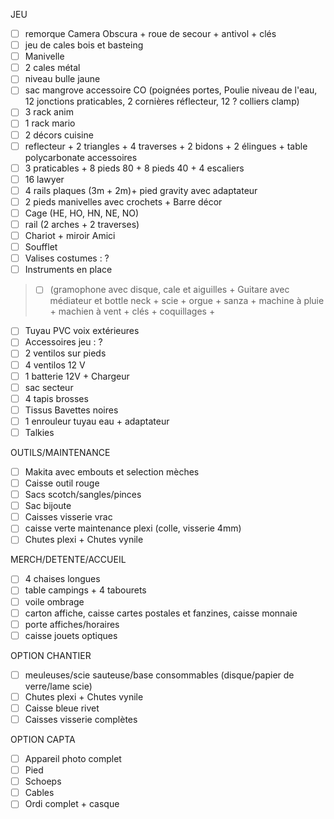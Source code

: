 JEU
 - [ ] remorque Camera Obscura + roue de secour + antivol + clés
 - [ ] jeu de cales bois et basteing
 - [ ] Manivelle
 - [ ] 2 cales métal
 - [ ] niveau bulle jaune
 - [ ] sac mangrove accessoire CO (poignées portes, Poulie niveau de l'eau, 12 jonctions praticables, 2 cornières réflecteur, 12 ? colliers clamp)
 - [ ] 3 rack anim
 - [ ] 1 rack mario
 - [ ] 2 décors cuisine
 - [ ] reflecteur + 2 triangles + 4 traverses + 2 bidons + 2 élingues + table polycarbonate accessoires
 - [ ] 3 praticables + 8 pieds 80 + 8 pieds 40 + 4 escaliers
 - [ ] 16 lawyer
 - [ ] 4 rails plaques (3m + 2m)+ pied gravity avec adaptateur
 - [ ] 2 pieds manivelles avec crochets + Barre décor
 - [ ] Cage (HE, HO, HN, NE, NO)
 - [ ] rail (2 arches + 2 traverses)
 - [ ] Chariot + miroir Amici
 - [ ] Soufflet
 - [ ] Valises costumes : ?
 - [ ] Instruments en place
>  - [ ]  (gramophone avec disque, cale et aiguilles + Guitare avec médiateur et bottle neck + scie + orgue + sanza + machine à pluie + machien à vent + clés + coquillages +
 - [ ] Tuyau PVC voix extérieures
 - [ ] Accessoires jeu : ?
 - [ ] 2 ventilos sur pieds
 - [ ] 4 ventilos 12 V
 - [ ] 1 batterie 12V + Chargeur
 - [ ] sac secteur
 - [ ] 4 tapis brosses
 - [ ] Tissus Bavettes noires
 - [ ] 1 enrouleur tuyau eau + adaptateur
 - [ ] Talkies

OUTILS/MAINTENANCE
 - [ ] Makita avec embouts et selection mèches
 - [ ] Caisse outil rouge
 - [ ] Sacs scotch/sangles/pinces
 - [ ] Sac bijoute
 - [ ] Caisses visserie vrac
 - [ ] caisse verte maintenance plexi (colle, visserie 4mm)
 - [ ] Chutes plexi + Chutes vynile

MERCH/DETENTE/ACCUEIL
 - [ ] 4 chaises longues
 - [ ] table campings + 4 tabourets
 - [ ] voile ombrage
 - [ ] carton affiche, caisse cartes postales et fanzines, caisse monnaie
 - [ ] porte affiches/horaires
 - [ ] caisse jouets optiques

OPTION CHANTIER
 - [ ] meuleuses/scie sauteuse/base consommables (disque/papier de verre/lame scie)
 - [ ] Chutes plexi + Chutes vynile
 - [ ] Caisse bleue rivet
 - [ ] Caisses visserie complètes

OPTION CAPTA
- [ ] Appareil photo complet
- [ ] Pied
- [ ] Schoeps
- [ ] Cables
- [ ] Ordi complet + casque
